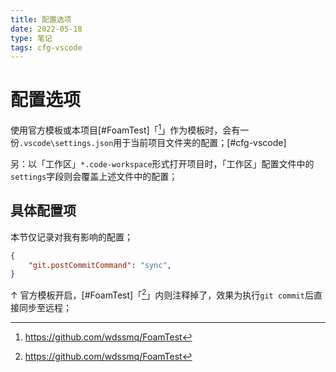 ```yaml
---
title: 配置选项
date: 2022-05-18
type: 笔记
tags: cfg-vscode
---
```


# 配置选项

使用官方模板或本项目[#FoamTest]「[^FoamTest]」作为模板时，会有一份`.vscode\settings.json`用于当前项目文件夹的配置；[#cfg-vscode]

另：以「工作区」`*.code-workspace`形式打开项目时，「工作区」配置文件中的`settings`字段则会覆盖上述文件中的配置；


## 具体配置项

本节仅记录对我有影响的配置；

```json
{
    "git.postCommitCommand": "sync",
}
```

↑ 官方模板开启，[#FoamTest]「[^FoamTest]」内则注释掉了，效果为执行`git commit`后直接同步至远程；

[^FoamTest]: https://github.com/wdssmq/FoamTest